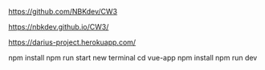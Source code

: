https://github.com/NBKdev/CW3

https://nbkdev.github.io/CW3/

https://darius-project.herokuapp.com/

npm install 
npm run start
new terminal 
cd vue-app
npm install 
npm run dev

